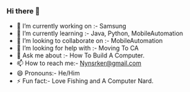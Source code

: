 ### Hi there 👋

- 🔭 I’m currently working on :- Samsung
- 🌱 I’m currently learning :- Java, Python, MobileAutomation
- 👯 I’m looking to collaborate on :- MobileAutomation
- 🤔 I’m looking for help with :- Moving To CA
- 💬 Ask me about :- How To Build A Computer.
- 📫 How to reach me:- Nynsrker@gmail.com
- 😄 Pronouns:- He/Him
- ⚡ Fun fact:- Love Fishing and A Computer Nard.
